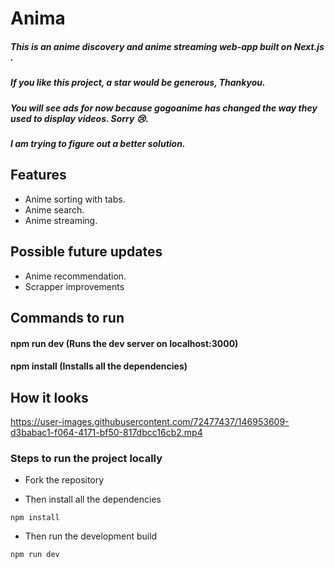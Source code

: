 # Anima

##### This is an anime discovery and anime streaming web-app built on Next.js .

##### If you like this project, a star would be generous, Thankyou.

##### You will see ads for now because gogoanime has changed the way they used to display videos. Sorry 😢.
##### I am trying to figure out a better solution.

## Features

- Anime sorting with tabs.
- Anime search.
- Anime streaming.

## Possible future updates

- Anime recommendation.
- Scrapper improvements

## Commands to run

#### npm run dev (Runs the dev server on localhost:3000)

#### npm install (Installs all the dependencies)

## How it looks

https://user-images.githubusercontent.com/72477437/146953609-d3babac1-f064-4171-bf50-817dbcc16cb2.mp4

### Steps to run the project locally

- Fork the repository

- Then install all the dependencies

```
npm install
```

- Then run the development build

```
npm run dev
```
